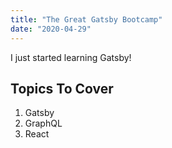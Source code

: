 ```yaml
---
title: "The Great Gatsby Bootcamp"
date: "2020-04-29"
---
```


I just started learning Gatsby!

## Topics To Cover

1. Gatsby
2. GraphQL
3. React